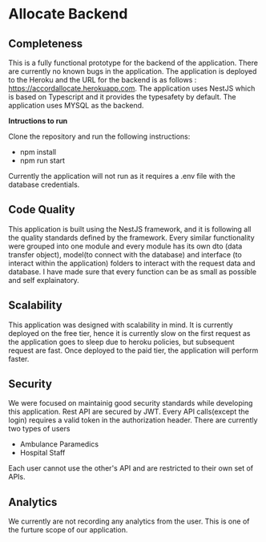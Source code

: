 # Allocate Backend

## Completeness
This is a fully functional prototype for the backend of the application. There are currently no known bugs in the application. The application is deployed to the Heroku and the URL for the backend is as follows : https://accordallocate.herokuapp.com. The application uses NestJS which is based on Typescript and it provides the typesafety by default. The application uses MYSQL as the backend.

**Intructions to run**

Clone the repository and run the following instructions:
* npm install
* npm run start

Currently the application will not run as it requires a .env file with the database credentials.

## Code Quality
This application is built using the NestJS framework, and it is following all the quality standards defined by the framework. Every similar functionality were grouped into one module and every module has its own dto (data transfer object), model(to connect with the database) and interface (to interact within the application) folders to interact with the request data and database. I have made sure that every function can be as small as possible and self explainatory.


## Scalability
This application was designed with scalability in mind. It is currently deployed on the free tier, hence it is currently slow on the first request as the application goes to sleep due to heroku policies, but subsequent request are fast. Once deployed to the paid tier, the application will perform faster.

## Security
We were focused on maintainig good security standards while developing this application. Rest API are secured by JWT. Every API calls(except the login) requires a valid token in the authorization header. There are currently two types of users

* Ambulance Paramedics
* Hospital Staff

Each user cannot use the other's API and are restricted to their own set of APIs.

## Analytics
We currently are not recording any analytics from the user. This is one of the furture scope of our application.
